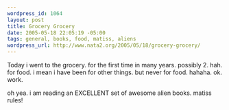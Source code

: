```yaml
--- 
wordpress_id: 1064
layout: post
title: Grocery Grocery
date: 2005-05-18 22:05:19 -05:00
tags: general, books, food, matiss, aliens
wordpress_url: http://www.nata2.org/2005/05/18/grocery-grocery/
---
```

Today i went to the grocery. for the first time in many years. possibly 2. hah. for food. i mean i have been for other things. but never for food. hahaha. ok. work. 

oh yea. i am reading an EXCELLENT set of awesome alien books. matiss rules!
